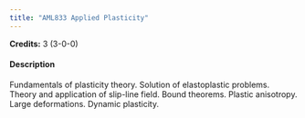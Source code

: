 ```yaml
---
title: "AML833 Applied Plasticity"
---
```

**Credits:** 3 (3-0-0)

#### Description
Fundamentals of plasticity theory. Solution of elastoplastic problems. Theory and application of slip-line field. Bound theorems. Plastic anisotropy. Large deformations. Dynamic plasticity.